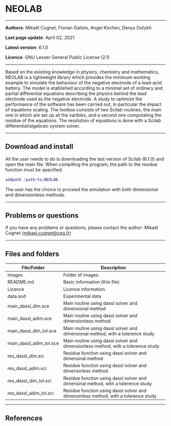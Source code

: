 # NEOLAB

---

**Authors**: Mikaël Cugnet, Florian Gallois, Angel Kirchev, Denys Dutykh

**Last page update**: April 02, 2021

**Latest version**: 6.1.0

**Licence**: GNU Lesser General Public License (2.1)

---

Based on the existing knowledge in physics, chemistry and mathematics, 
NEOLAB is a lightweight library which provides the minimum working example to simulate the behaviour of the negative electrode of a lead-acid battery.
The model is etablished according to a minimal set of ordinary and partial differential equations describing the physics 
behind the lead electrode used as the negative electrode. A study to optimize the performance of the software has been carried out, in particular the impact 
of equations scaling. 
The toolbox consists of two Scilab routines, the main one in which are set up all the varibles, and a second one computating the residue of the equations.
The resolution of equations is done with a Scilab differential/algebraic system solver.

<p align="center">
<![Illustration](images/Uneg_wrt_t.png)>
</p>

---

## Download and install
All the user needs to do is downloading the last version of Scilab (6.1.0) and open the main file. When compilling the program, 
the path to the residue function must be specified:  
```matlab
addpath /path/to/NEOLAB
``` 

The user has the choice to proceed the simulation with both dimensional and dimensionless methods.

---

## Problems or questions
If you have any problems or questions, please contact the author: Mikaël Cugnet (mikael.cugnet@cea.fr)

---

## Files and folders
| File/Folder | Description |
|----------|-------------|
| images  |  Folder of images |
| README.md  |  Basic information (this file) |
| Licence  |  Licence information |
| data.sod  |  Experimental data |
| main_dassl_dim.sce  |  Main routine using dassl solver and dimensional method |
| main_dassl_adim.sce  |  Main routine using dassl solver and dimensionless method |
| main_dassl_dim_tol.sce  |  Main routine using dassl solver and dimensional method, with a tolerence study |
| main_dassl_adim_tol.sce  |  Main routine using dassl solver and dimensionless method, with a tolerence study |
| res_dassl_dim.sci  |  Residue function using dassl solver and dimensinal method |
| res_dassl_adim.sci  |  Residue function using dassl solver and dimensinless method |
| res_dassl_dim_tol.sci  |  Residue function using dassl solver and dimensinal method, with a tolerence study |
| res_dassl_adim_tol.sci  |  Residue function using dassl solver and dimensinless method, with a tolerence study |


---

## References
